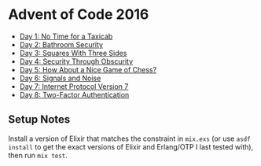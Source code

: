 # Advent of Code 2016

* [Day 1: No Time for a Taxicab](days/01)
* [Day 2: Bathroom Security](days/02)
* [Day 3: Squares With Three Sides](days/03)
* [Day 4: Security Through Obscurity](days/04)
* [Day 5: How About a Nice Game of Chess?](days/05)
* [Day 6: Signals and Noise](days/06)
* [Day 7: Internet Protocol Version 7](days/07)
* [Day 8: Two-Factor Authentication](days/08)

## Setup Notes

Install a version of Elixir that matches the constraint in `mix.exs` (or use
`asdf install` to get the exact versions of Elixir and Erlang/OTP I last tested
with), then run `mix test`.
